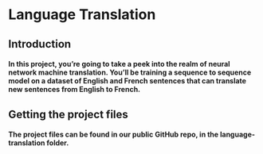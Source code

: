 # Language Translation
## Introduction
#### In this project, you’re going to take a peek into the realm of neural network machine translation. You’ll be training a sequence to sequence model on a dataset of English and French sentences that can translate new sentences from English to French.

## Getting the project files
#### The project files can be found in our public GitHub repo, in the language-translation folder. 